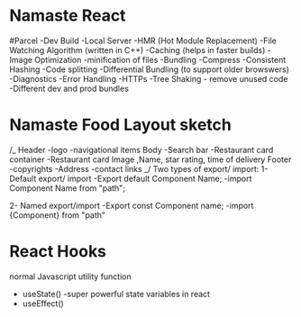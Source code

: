 # Namaste React

#Parcel
-Dev Build
-Local Server
-HMR (Hot Module Replacement)
-File Watching Algorithm (written in C++)
-Caching (helps in faster builds)
-Image Optimization
-minification of files
-Bundling
-Compress
-Consistent Hashing
-Code splitting
-Differential Bundling (to support older browswers)
-Diagnostics
-Error Handling
-HTTPs
-Tree Shaking - remove unused code
-Different dev and prod bundles

# Namaste Food Layout sketch

/_
Header
-logo
-navigational items
Body
-Search bar
-Restaurant card container
-Restaurant card
Image ,Name, star rating, time of delivery
Footer
-copyrights
-Address
-contact links
_/
Two types of export/ import:
1-Default export/ import
-Export default Component Name;
-import Component Name from "path";

2- Named export/import
-Export const Component name;
-import {Component} from "path"

# React Hooks

normal Javascript utility function

- useState() -super powerful state variables in react
- useEffect()
